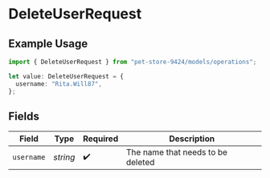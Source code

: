 # DeleteUserRequest

## Example Usage

```typescript
import { DeleteUserRequest } from "pet-store-9424/models/operations";

let value: DeleteUserRequest = {
  username: "Rita.Will87",
};
```

## Fields

| Field                             | Type                              | Required                          | Description                       |
| --------------------------------- | --------------------------------- | --------------------------------- | --------------------------------- |
| `username`                        | *string*                          | :heavy_check_mark:                | The name that needs to be deleted |